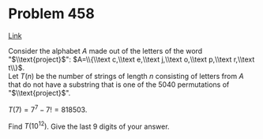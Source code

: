 # Problem 458

[Link](https://projecteuler.net/problem=458)

Consider the alphabet $A$ made out of the letters of the word "$\\text{project}$": $A=\\{\\text c,\\text e,\\text j,\\text o,\\text p,\\text r,\\text t\\}$.  
Let $T(n)$ be the number of strings of length $n$ consisting of letters from $A$ that do not have a substring that is one of the $5040$ permutations of "$\\text{project}$". 

$T(7)=7^7-7!=818503$.

Find $T(10^{12})$. Give the last $9$ digits of your answer.
